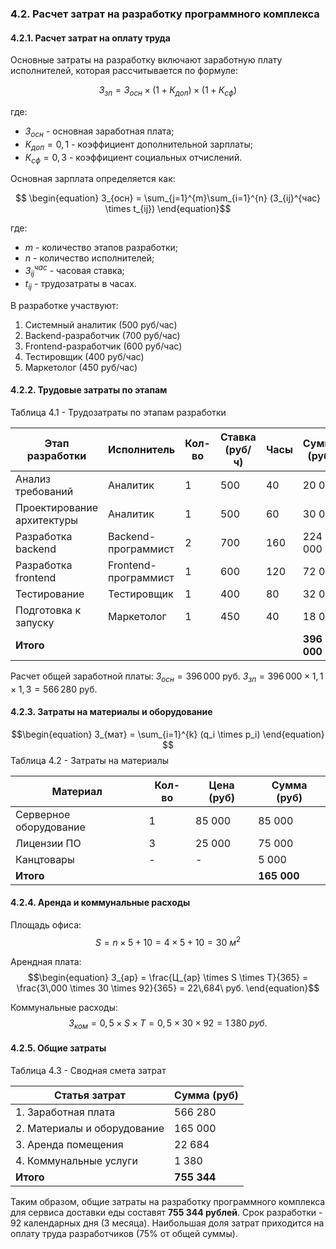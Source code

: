 ### 4.2. Расчет затрат на разработку программного комплекса

#### 4.2.1. Расчет затрат на оплату труда

Основные затраты на разработку включают заработную плату исполнителей, которая рассчитывается по формуле:

$$\begin{equation}
З_{зп} = З_{осн} \times (1 + К_{доп}) \times (1 + К_{сф})
\end{equation}$$

где:
- $З_{осн}$ - основная заработная плата;
- $К_{доп} = 0,1$ - коэффициент дополнительной зарплаты;
- $К_{сф} = 0,3$ - коэффициент социальных отчислений.

Основная зарплата определяется как:

$$
\begin{equation}
З_{осн} = \sum_{j=1}^{m}\sum_{i=1}^{n} (З_{ij}^{час} \times t_{ij})
\end{equation}$$

где:
- $m$ - количество этапов разработки;
- $n$ - количество исполнителей;
- $З_{ij}^{час}$ - часовая ставка;
- $t_{ij}$ - трудозатраты в часах.

В разработке участвуют:
1. Системный аналитик (500 руб/час)
2. Backend-разработчик (700 руб/час)
3. Frontend-разработчик (600 руб/час)
4. Тестировщик (400 руб/час)
5. Маркетолог (450 руб/час)

#### 4.2.2. Трудовые затраты по этапам

Таблица 4.1 - Трудозатраты по этапам разработки

| Этап разработки | Исполнитель | Кол-во | Ставка (руб/ч) | Часы | Сумма (руб) |
|----------------|------------|--------|---------------|------|------------|
| Анализ требований | Аналитик | 1 | 500 | 40 | 20 000 |
| Проектирование архитектуры | Аналитик | 1 | 500 | 60 | 30 000 |
| Разработка backend | Backend-программист | 2 | 700 | 160 | 224 000 |
| Разработка frontend | Frontend-программист | 1 | 600 | 120 | 72 000 |
| Тестирование | Тестировщик | 1 | 400 | 80 | 32 000 |
| Подготовка к запуску | Маркетолог | 1 | 450 | 40 | 18 000 |
| **Итого** | | | | | **396 000** |

Расчет общей заработной платы:
$З_{осн} = 396\,000$ руб.
$З_{зп} = 396\,000 \times 1,1 \times 1,3 = 566\,280$ руб.

#### 4.2.3. Затраты на материалы и оборудование

$$\begin{equation}
З_{мат} = \sum_{i=1}^{k} (q_i \times p_i)
\end{equation}
$$
Таблица 4.2 - Затраты на материалы

| Материал | Кол-во | Цена (руб) | Сумма (руб) |
|---------|--------|-----------|------------|
| Серверное оборудование | 1 | 85 000 | 85 000 |
| Лицензии ПО | 3 | 25 000 | 75 000 |
| Канцтовары | - | - | 5 000 |
| **Итого** | | | **165 000** |

#### 4.2.4. Аренда и коммунальные расходы

Площадь офиса:
$$\begin{equation}
S = n \times 5 + 10 = 4 \times 5 + 10 = 30\ м^2
\end{equation}$$

Арендная плата:
$$\begin{equation}
З_{ар} = \frac{Ц_{ар} \times S \times T}{365} = \frac{3\,000 \times 30 \times 92}{365} = 22\,684\ руб.
\end{equation}$$

Коммунальные расходы:
$$\begin{equation}
З_{ком} = 0,5 \times S \times T = 0,5 \times 30 \times 92 = 1\,380\ руб.
\end{equation}$$

#### 4.2.5. Общие затраты

Таблица 4.3 - Сводная смета затрат

| Статья затрат | Сумма (руб) |
|--------------|------------|
| 1. Заработная плата | 566 280 |
| 2. Материалы и оборудование | 165 000 |
| 3. Аренда помещения | 22 684 |
| 4. Коммунальные услуги | 1 380 |
| **Итого** | **755 344** |

Таким образом, общие затраты на разработку программного комплекса для сервиса доставки еды составят **755 344 рублей**. Срок разработки - 92 календарных дня (3 месяца). Наибольшая доля затрат приходится на оплату труда разработчиков (75% от общей суммы).